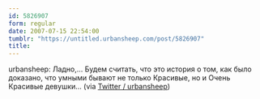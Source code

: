 ```yaml
---
id: 5826907
form: regular
date: 2007-07-15 22:54:00
tumblr: "https://untitled.urbansheep.com/post/5826907"
title:
---
```


<p>urbansheep: Ладно,&hellip; Будем считать, что это история о том, как было доказано, что умными бывают не только Красивые, но и Очень Красивые девушки&hellip; (via <a href="http://twitter.com/urbansheep/statuses/151307542">Twitter / urbansheep</a>)</p>

